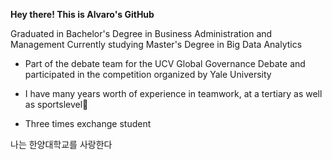 **Hey there! This is Alvaro's GitHub**

Graduated in Bachelor's Degree in Business Administration and Management
Currently studying Master's Degree in Big Data Analytics

- Part of the debate team for the UCV Global Governance Debate and participated in the competition organized by Yale University

- I have many years worth of experience in teamwork, at a tertiary as well as sportslevel:basketball:

- Three times exchange student 

나는 한양대학교를 사랑한다


